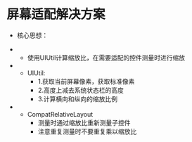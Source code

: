 # 屏幕适配解决方案
* 核心思想：
* * 使用UIUtil计算缩放比，在需要适配的控件测量时进行缩放

* * UIUtil:
    * 1.获取当前屏幕像素，获取标准像素
    * 2.高度上减去系统状态栏的高度
    * 3.计算横向和纵向的缩放比例

* * CompatRelativeLayout
    * 测量时通过缩放比重新测量子控件
    * 注意重复测量时不要重复乘以缩放比